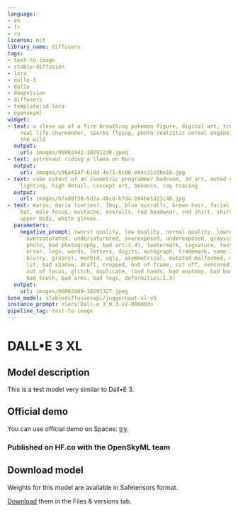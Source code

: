 ```yaml
---
language:
- en
- fr
- ru
license: mit
library_name: diffusers
tags:
- text-to-image
- stable-diffusion
- lora
- dalle-3
- dalle
- deepvision
- diffusers
- template:sd-lora
- openskyml
widget:
- text: a close up of a fire breathing pokemon figure, digital art, trending on polycount,
    real life charmander, sparks flying, photo-realistic unreal engine, pokemon in
    the wild
  output:
    url: images/00002441-10291230.jpeg
- text: astronaut riding a llama on Mars
  output:
    url: images/c96a4147-b14d-4e71-8c08-e04c31c8be18.jpg
- text: cube cutout of an isometric programmer bedroom, 3d art, muted colors, soft
    lighting, high detail, concept art, behance, ray tracing
  output:
    url: images/b7ad0f38-5d2a-48cd-b7d4-b94be1d23c40.jpg
- text: mario, mario (series), 1boy, blue overalls, brown hair, facial hair, gloves,
    hat, male focus, mustache, overalls, red headwear, red shirt, shirt, short hair,
    upper body, white gloves.
  parameters:
    negative_prompt: (worst quality, low quality, normal quality, lowres, low details,
      oversaturated, undersaturated, overexposed, underexposed, grayscale, bw, bad
      photo, bad photography, bad art:1.4), (watermark, signature, text font, username,
      error, logo, words, letters, digits, autograph, trademark, name:1.2), (blur,
      blurry, grainy), morbid, ugly, asymmetrical, mutated malformed, mutilated, poorly
      lit, bad shadow, draft, cropped, out of frame, cut off, censored, jpeg artifacts,
      out of focus, glitch, duplicate, (bad hands, bad anatomy, bad body, bad face,
      bad teeth, bad arms, bad legs, deformities:1.3)
  output:
    url: images/00002489-10291327.jpeg
base_model: stablediffusionapi/juggernaut-xl-v5
instance_prompt: <lora:Dall-e_3_0.3-v2-000003>
pipeline_tag: text-to-image
---
```

# DALL•E 3 XL

<Gallery />

## Model description 

This is a test model very similar to Dall•E 3.

## Official demo

You can use official demo on Spaces: [try](https://huggingface.co/spaces/openskyml/dalle-3).

### Published on HF.co with the OpenSkyML team


## Download model

Weights for this model are available in Safetensors format.

[Download](/openskyml/dalle-3/tree/main) them in the Files & versions tab.